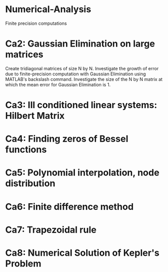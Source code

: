 # Numerical-Analysis
Finite precision computations 

# Ca2: Gaussian Elimination on large matrices
Create tridiagonal matrices of size N by N.
Investigate the growth of error due to finite-precision computation with Gaussian Elimination using MATLAB's backslash command.
Investigate the size of the N by N matrix at which the mean error for Gaussian Elimination is 1. 

# Ca3: Ill conditioned linear systems: Hilbert Matrix

# Ca4: Finding zeros of Bessel functions

# Ca5: Polynomial interpolation, node distribution

# Ca6: Finite difference method

# Ca7: Trapezoidal rule

# Ca8: Numerical Solution of Kepler's Problem
